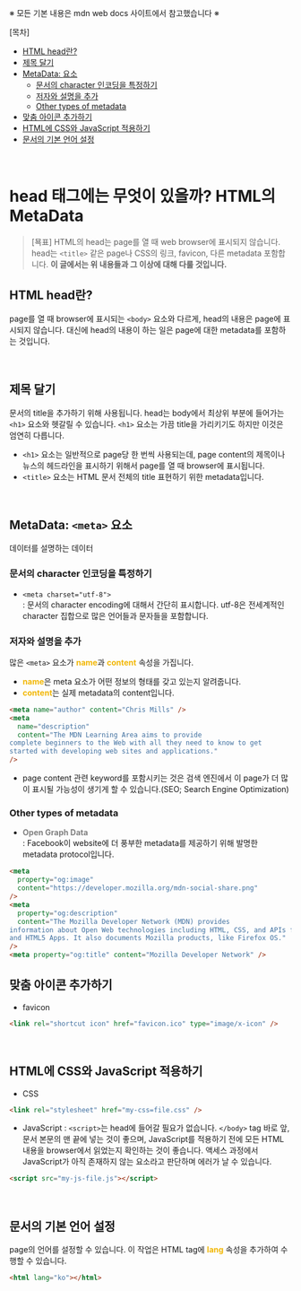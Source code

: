 ※ 모든 기본 내용은 mdn web docs 사이트에서 참고했습니다 ※

[목차]<br/>

- [HTML head란?](#html-head란)<br/>
- [제목 달기](#제목-달기)<br/>
- [MetaData: <meta> 요소](#metadata-meta-요소) <br/>
  - [문서의 character 인코딩을 특정하기](#문서의-character-인코딩을-특정하기) <br/>
  - [저자와 설명을 추가](#저자와-설명을-추가) <br/>
  - [Other types of metadata](#other-types-of-metadata) <br/>
- [맞춤 아이콘 추가하기](#맞춤-아이콘-추가하기) <br/>
- [HTML에 CSS와 JavaScript 적용하기](#html에-css와-javascript-적용하기) <br/>
- [문서의 기본 언어 설정](#문서의-기본-언어-설정) <br/>

<br/>

# head 태그에는 무엇이 있을까? HTML의 MetaData

> [묙표] HTML의 head는 page를 열 때 web browser에 표시되지 않습니다. head는 `<title>` 같은 page나 CSS의 링크, favicon, 다른 metadata 포함합니다. <b>이 글에서는 위 내용들과 그 이상에 대해 다룰 것입니다.</b>

## HTML head란?

page를 열 때 browser에 표시되는 `<body>` 요소와 다르게, head의 내용은 page에 표시되지 않습니다. 대신에 head의 내용이 하는 일은 page에 대한 metadata를 포함하는 것입니다.

<br/>

## 제목 달기

문서의 title을 추가하기 위해 사용됩니다. head는 body에서 최상위 부분에 들어가는 `<h1>` 요소와 헷갈릴 수 있습니다. `<h1>` 요소는 가끔 title을 가리키기도 하지만 이것은 엄연히 다릅니다.

- `<h1>` 요소는 일반적으로 page당 한 번씩 사용되는데, page content의 제목이나 뉴스의 헤드라인을 표시하기 위해서 page를 열 때 browser에 표시됩니다.
- `<title>` 요소는 HTML 문서 전체의 title 표현하기 위한 metadata입니다.

<br/>

## MetaData: `<meta>` 요소

데이터를 설명하는 데이터

### 문서의 character 인코딩을 특정하기

- `<meta charset="utf-8">`<br/>: 문서의 character encoding에 대해서 간단히 표시합니다. utf-8은 전세계적인 character 집합으로 많은 언어들과 문자들을 포함합니다.

### 저자와 설명을 추가

많은 `<meta>` 요소가 <b style="color: #F2B705;">name</b>과 <b style="color: #F2B705;">content</b> 속성을 가집니다.

- <b style="color: #F2B705;">name</b>은 meta 요소가 어떤 정보의 형태를 갖고 있는지 알려줍니다.
- <b style="color: #F2B705;">content</b>는 실제 metadata의 content입니다.

```html
<meta name="author" content="Chris Mills" />
<meta
  name="description"
  content="The MDN Learning Area aims to provide
complete beginners to the Web with all they need to know to get
started with developing web sites and applications."
/>
```

- page content 관련 keyword를 포함시키는 것은 검색 엔진에서 이 page가 더 많이 표시될 가능성이 생기게 할 수 있습니다.(SEO; Search Engine Optimization)

### Other types of metadata

- <b style="color: grey;">Open Graph Data</b><br/>: Facebook이 website에 더 풍부한 metadata를 제공하기 위해 발명한 metadata protocol입니다.

```html
<meta
  property="og:image"
  content="https://developer.mozilla.org/mdn-social-share.png"
/>
<meta
  property="og:description"
  content="The Mozilla Developer Network (MDN) provides
information about Open Web technologies including HTML, CSS, and APIs for both Web sites
and HTML5 Apps. It also documents Mozilla products, like Firefox OS."
/>
<meta property="og:title" content="Mozilla Developer Network" />
```

## 맞춤 아이콘 추가하기

- favicon

```html
<link rel="shortcut icon" href="favicon.ico" type="image/x-icon" />
```

<br/>

## HTML에 CSS와 JavaScript 적용하기

- CSS

```html
<link rel="stylesheet" href="my-css=file.css" />
```

- JavaScript
  : `<script>`는 head에 들어갈 필요가 없습니다. `</body>` tag 바로 앞, 문서 본문의 맨 끝에 넣는 것이 좋으며, JavaScript를 적용하기 전에 모든 HTML 내용을 browser에서 읽었는지 확인하는 것이 좋습니다. 액세스 과정에서 JavaScript가 아직 존재하지 않는 요소라고 판단하며 에러가 날 수 있습니다.

```html
<script src="my-js-file.js"></script>
```

<br/>

## 문서의 기본 언어 설정

page의 언어를 설정할 수 있습니다. 이 작업은 HTML tag에 <b style="color: #F2B705;">lang</b> 속성을 추가하여 수행할 수 있습니다.

```html
<html lang="ko"></html>
```
